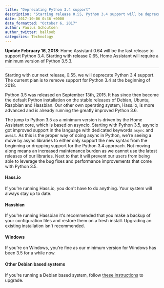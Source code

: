 ```yaml
---
title: "Deprecating Python 3.4 support"
description: "Starting release 0.55, Python 3.4 support will be deprecated. Support is planned to be removed at the beginning of 2018."
date: 2017-10-06 0:36 +0000
date_formatted: "October 6, 2017"
author: Paulus Schoutsen
author_twitter: balloob
categories: Technology
---
```


**Update February 16, 2018**:
Home Assistant 0.64 will be the last release to support Python 3.4. Starting with release 0.65, Home Assistant will require a minimum version of Python 3.5.3.

---

Starting with our next release, 0.55, we will deprecate Python 3.4 support. The current plan is to remove support for Python 3.4 at the beginning of 2018.

Python 3.5 was released on September 13th, 2015. It has since then become the default Python installation on the stable releases of Debian, Ubuntu, Raspbian and Hassbian. Our other own operating system, Hass.io, is more advanced and is already running the greatly improved Python 3.6.

The jump to Python 3.5 as a minimum version is driven by the Home Assistant core, which is based on asyncio. Starting with Python 3.5, asyncio got improved support in the language with dedicated keywords `async` and `await`. As this is the proper way of doing async in Python, we're seeing a move by async libraries to either only support the new syntax from the beginning or dropping support for the Python 3.4 approach. Not moving along means an increased maintenance burden as we cannot use the latest releases of our libraries. Next to that it will prevent our users from being able to leverage the bug fixes and performance improvements that come with Python 3.5.

#### Hass.io
If you're running Hass.io, you don't have to do anything. Your system will always stay up to date.

#### Hassbian
If you're running Hassbian it's recommended that you make a backup of your configuration files and restore them on a fresh install. Upgrading an existing installation isn't recommended.

#### Windows
If you're on Windows, you're fine as our minimum version for Windows has been 3.5 for a while now.

#### Other Debian based systems
If you're running a Debian based system, follow [these instructions][dist-upgrade] to upgrade.

[dist-upgrade]: https://linuxconfig.org/raspbian-gnu-linux-upgrade-from-jessie-to-raspbian-stretch-9
